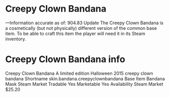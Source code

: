 # Creepy Clown Bandana

—Information accurate as of: 904.83 Update
The Creepy Clown Bandana is a cosmetically (but not physically) different version of the common base item. To be able to craft this item the player will need it in its Steam inventory.
# Creepy Clown Bandana info

Creepy Clown Bandana
A limited edition Halloween 2015 creepy clown bandana
Shortname
skin.bandana.creepyclownbandana
Base Item
Bandana Mask
Steam Market
Tradable
Yes
Marketable
Yes
Availability
Steam Market
$25.20
